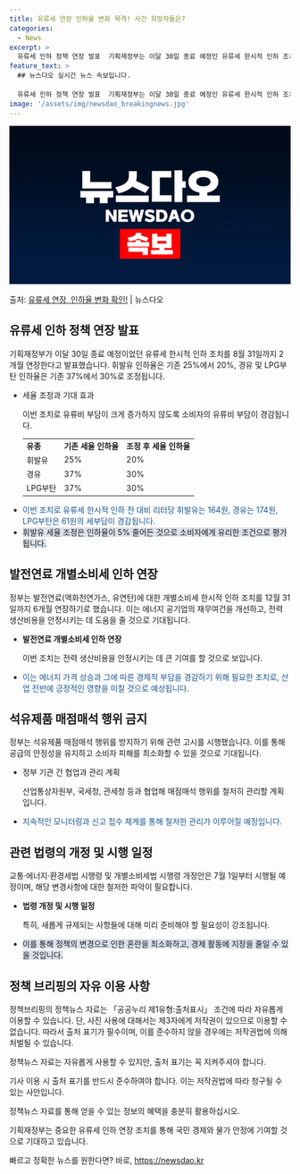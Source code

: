 ```yaml
---
title: 유류세 연장 인하율 변화 목격! 사건 희망자들은?
categories:
  - News
excerpt: >
  유류세 인하 정책 연장 발표  기획재정부는 이달 30일 종료 예정인 유류세 한시적 인하 조치를 8월 31일까…
feature_text: >
  ## 뉴스다오 실시간 뉴스 속보입니다.

  유류세 인하 정책 연장 발표  기획재정부는 이달 30일 종료 예정인 유류세 한시적 인하 조치를 8월 31일까…
image: '/assets/img/newsdao_breakingnews.jpg'
---
```


![뉴스다오 속보](/assets/img/newsdao_breakingnews.jpg)

<p>출처: <a href="https://newsdao.kr/4294" rel="dofollow">유류세 연장, 인하율 변화 확인!</a> | 뉴스다오</p>

<h2 data-ke-size="size26">유류세 인하 정책 연장 발표</h2>
<p data-ke-size="size16">기획재정부가 이달 30일 종료 예정이었던 유류세 한시적 인하 조치를 8월 31일까지 2개월 연장한다고 발표했습니다. 휘발유 인하율은 기존 25%에서 20%, 경유 및 LPG부탄 인하율은 기존 37%에서 30%로 조정됩니다.</p>
<ul>
  <li>세율 조정과 기대 효과</li>
  <p data-ke-size="size16">이번 조치로 유류비 부담이 크게 증가하지 않도록 소비자의 유류비 부담이 경감됩니다.</p>
  <table>
    <tr>
      <td><b>유종</b></td>
      <td><b>기존 세율 인하율</b></td>
      <td><b>조정 후 세율 인하율</b></td>
    </tr>
    <tr>
      <td>휘발유</td>
      <td>25%</td>
      <td>20%</td>
    </tr>
    <tr>
      <td>경유</td>
      <td>37%</td>
      <td>30%</td>
    </tr>
    <tr>
      <td>LPG부탄</td>
      <td>37%</td>
      <td>30%</td>
    </tr>
  </table>
  <li><span style="color: #1a5490;">이번 조치로 유류세 한시적 인하 전 대비 리터당 휘발유는 164원, 경유는 174원, LPG부탄은 61원의 세부담이 경감됩니다.</span></li>
  <li><span style="background-color: #21538527;">휘발유 세율 조정은 인하율이 5% 줄어든 것으로 소비자에게 유리한 조건으로 평가됩니다.</span></li>
</ul>

<h2 data-ke-size="size26">발전연료 개별소비세 인하 연장</h2>
<p data-ke-size="size16">정부는 발전연료(액화천연가스, 유연탄)에 대한 개별소비세 한시적 인하 조치를 12월 31일까지 6개월 연장하기로 했습니다. 이는 에너지 공기업의 재무여건을 개선하고, 전력 생산비용을 안정시키는 데 도움을 줄 것으로 기대됩니다.</p>
<ul>
  <li><b>발전연료 개별소비세 인하 연장</b></li>
  <p data-ke-size="size16">이번 조치는 전력 생산비용을 안정시키는 데 큰 기여를 할 것으로 보입니다.</p>
  <li><span style="color: #1a5490;">이는 에너지 가격 상승과 그에 따른 경제적 부담을 경감하기 위해 필요한 조치로, 산업 전반에 긍정적인 영향을 미칠 것으로 예상됩니다.</span></li>
</ul>

<h2 data-ke-size="size26">석유제품 매점매석 행위 금지</h2>
<p data-ke-size="size16">정부는 석유제품 매점매석 행위를 방지하기 위해 관련 고시를 시행했습니다. 이를 통해 공급의 안정성을 유지하고 소비자 피해를 최소화할 수 있을 것으로 기대됩니다.</p>
<ul>
  <li>정부 기관 간 협업과 관리 계획</li>
  <p data-ke-size="size16">산업통상자원부, 국세청, 관세청 등과 협업해 매점매석 행위를 철저히 관리할 계획입니다.</p>
  <li><span style="color: #1a5490;">지속적인 모니터링과 신고 접수 체계를 통해 철저한 관리가 이루어질 예정입니다.</span></li>
</ul>

<h2 data-ke-size="size26">관련 법령의 개정 및 시행 일정</h2>
<p data-ke-size="size16">교통·에너지·환경세법 시행령 및 개별소비세법 시행령 개정안은 7월 1일부터 시행될 예정이며, 해당 변경사항에 대한 철저한 파악이 필요합니다.</p>
<ul>
  <li><b>법령 개정 및 시행 일정</b></li>
  <p data-ke-size="size16">특히, 새롭게 규제되는 사항들에 대해 미리 준비해야 할 필요성이 강조됩니다.</p>
  <li><span style="background-color: #21538527;">이를 통해 정책의 변경으로 인한 혼란을 최소화하고, 경제 활동에 지장을 줄일 수 있을 것입니다.</span></li>
</ul>

<h2 data-ke-size="size26">정책 브리핑의 자유 이용 사항</h2>
<p data-ke-size="size16">정책브리핑의 정책뉴스 자료는 「공공누리 제1유형:출처표시」 조건에 따라 자유롭게 이용할 수 있습니다. 단, 사진 사용에 대해서는 제3자에게 저작권이 있으므로 이용할 수 없습니다. 따라서 출처 표기가 필수이며, 이를 준수하지 않을 경우에는 저작권법에 의해 처벌될 수 있습니다.</p>
<p data-ke-size="size16">정책뉴스 자료는 자유롭게 사용할 수 있지만, 출처 표기는 꼭 지켜주셔야 합니다.</p>
<p data-ke-size="size16">기사 이용 시 출처 표기를 반드시 준수하여야 합니다. 이는 저작권법에 따라 청구될 수 있는 사안입니다.</p>
<p data-ke-size="size16">정책뉴스 자료를 통해 얻을 수 있는 정보의 혜택을 충분히 활용하십시오.</p>
<p data-ke-size="size16">기획재정부는 중요한 유류세 인하 연장 조치를 통해 국민 경제와 물가 안정에 기여할 것으로 기대하고 있습니다.</p> 

빠르고 정확한 뉴스를 원한다면? 바로, <a href="https://newsdao.kr" rel="dofollow">https://newsdao.kr</a>


